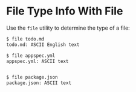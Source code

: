 # File Type Info With File

Use the `file` utility to determine the type of a file:

```bash
$ file todo.md
todo.md: ASCII English text

$ file appspec.yml
appspec.yml: ASCII text


$ file package.json
package.json: ASCII text

```